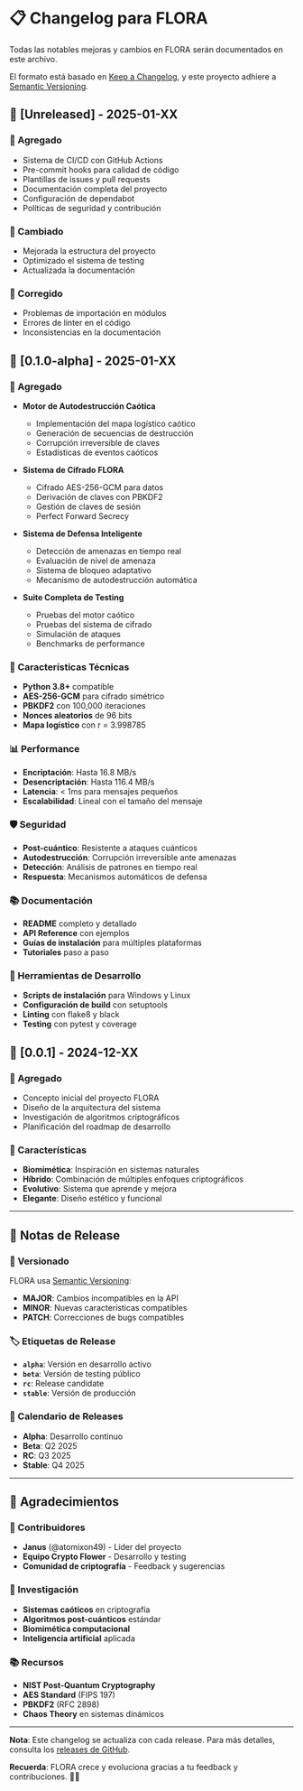 # 📋 Changelog para FLORA

Todas las notables mejoras y cambios en FLORA serán documentados en este archivo.

El formato está basado en [Keep a Changelog](https://keepachangelog.com/es-ES/1.0.0/),
y este proyecto adhiere a [Semantic Versioning](https://semver.org/spec/v2.0.0.html).

## 🌸 [Unreleased] - 2025-01-XX

### 🚀 Agregado
- Sistema de CI/CD con GitHub Actions
- Pre-commit hooks para calidad de código
- Plantillas de issues y pull requests
- Documentación completa del proyecto
- Configuración de dependabot
- Políticas de seguridad y contribución

### 🔧 Cambiado
- Mejorada la estructura del proyecto
- Optimizado el sistema de testing
- Actualizada la documentación

### 🐛 Corregido
- Problemas de importación en módulos
- Errores de linter en el código
- Inconsistencias en la documentación

## 🌱 [0.1.0-alpha] - 2025-01-XX

### 🚀 Agregado
- **Motor de Autodestrucción Caótica**
  - Implementación del mapa logístico caótico
  - Generación de secuencias de destrucción
  - Corrupción irreversible de claves
  - Estadísticas de eventos caóticos

- **Sistema de Cifrado FLORA**
  - Cifrado AES-256-GCM para datos
  - Derivación de claves con PBKDF2
  - Gestión de claves de sesión
  - Perfect Forward Secrecy

- **Sistema de Defensa Inteligente**
  - Detección de amenazas en tiempo real
  - Evaluación de nivel de amenaza
  - Sistema de bloqueo adaptativo
  - Mecanismo de autodestrucción automática

- **Suite Completa de Testing**
  - Pruebas del motor caótico
  - Pruebas del sistema de cifrado
  - Simulación de ataques
  - Benchmarks de performance

### 🔧 Características Técnicas
- **Python 3.8+** compatible
- **AES-256-GCM** para cifrado simétrico
- **PBKDF2** con 100,000 iteraciones
- **Nonces aleatorios** de 96 bits
- **Mapa logístico** con r = 3.998785

### 📊 Performance
- **Encriptación**: Hasta 16.8 MB/s
- **Desencriptación**: Hasta 116.4 MB/s
- **Latencia**: < 1ms para mensajes pequeños
- **Escalabilidad**: Lineal con el tamaño del mensaje

### 🛡️ Seguridad
- **Post-cuántico**: Resistente a ataques cuánticos
- **Autodestrucción**: Corrupción irreversible ante amenazas
- **Detección**: Análisis de patrones en tiempo real
- **Respuesta**: Mecanismos automáticos de defensa

### 📚 Documentación
- **README** completo y detallado
- **API Reference** con ejemplos
- **Guías de instalación** para múltiples plataformas
- **Tutoriales** paso a paso

### 🔧 Herramientas de Desarrollo
- **Scripts de instalación** para Windows y Linux
- **Configuración de build** con setuptools
- **Linting** con flake8 y black
- **Testing** con pytest y coverage

## 🌿 [0.0.1] - 2024-12-XX

### 🚀 Agregado
- Concepto inicial del proyecto FLORA
- Diseño de la arquitectura del sistema
- Investigación de algoritmos criptográficos
- Planificación del roadmap de desarrollo

### 🔧 Características
- **Biomimética**: Inspiración en sistemas naturales
- **Híbrido**: Combinación de múltiples enfoques criptográficos
- **Evolutivo**: Sistema que aprende y mejora
- **Elegante**: Diseño estético y funcional

---

## 📝 Notas de Release

### 🔄 Versionado

FLORA usa [Semantic Versioning](https://semver.org/):

- **MAJOR**: Cambios incompatibles en la API
- **MINOR**: Nuevas características compatibles
- **PATCH**: Correcciones de bugs compatibles

### 🏷️ Etiquetas de Release

- **`alpha`**: Versión en desarrollo activo
- **`beta`**: Versión de testing público
- **`rc`**: Release candidate
- **`stable`**: Versión de producción

### 📅 Calendario de Releases

- **Alpha**: Desarrollo continuo
- **Beta**: Q2 2025
- **RC**: Q3 2025
- **Stable**: Q4 2025

---

## 🌟 Agradecimientos

### 👥 Contribuidores

- **Janus** (@atomixon49) - Líder del proyecto
- **Equipo Crypto Flower** - Desarrollo y testing
- **Comunidad de criptografía** - Feedback y sugerencias

### 🔬 Investigación

- **Sistemas caóticos** en criptografía
- **Algoritmos post-cuánticos** estándar
- **Biomimética computacional**
- **Inteligencia artificial** aplicada

### 📚 Recursos

- **NIST Post-Quantum Cryptography**
- **AES Standard** (FIPS 197)
- **PBKDF2** (RFC 2898)
- **Chaos Theory** en sistemas dinámicos

---

**Nota**: Este changelog se actualiza con cada release. Para más detalles, consulta los [releases de GitHub](https://github.com/atomixon49/CRYPTO-FLOWER/releases).

**Recuerda**: FLORA crece y evoluciona gracias a tu feedback y contribuciones. 🌸✨

